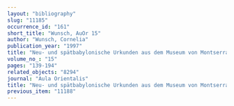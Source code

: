 ```yaml
---
layout: "bibliography"
slug: "11185"
occurrence_id: "161"
short_title: "Wunsch, AuOr 15"
author: "Wunsch, Cornelia"
publication_year: "1997"
title: "Neu- und spätbabylonische Urkunden aus dem Museum von Montserrat"
volume_no_: "15"
pages: "139-194"
related_objects: "8294"
journal: "Aula Orientalis"
title: "Neu- und spätbabylonische Urkunden aus dem Museum von Montserrat"
previous_item: "11188"
---
```

